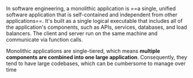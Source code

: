 
In software engineering, a monolithic application is ==a single, unified software application that is self-contained and independent from other applications==. It's built as a single logical executable that includes all of the application's components, such as APIs, services, databases, and load balancers. The client and server run on the same machine and communicate via function calls.

Monolithic applications are single-tiered, which means **multiple components are combined into one large application**. Consequently, they tend to have large codebases, which can be cumbersome to manage over time